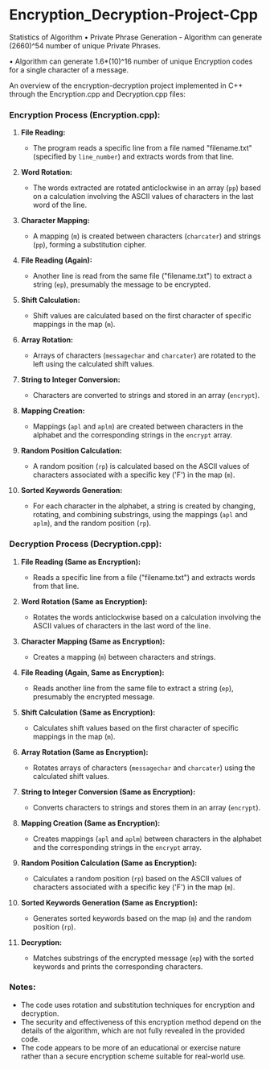 # Encryption_Decryption-Project-Cpp

Statistics of Algorithm
• Private Phrase Generation - Algorithm can generate (2660)^54 number of unique Private Phrases.

• Algorithm can generate 1.6*(10)^16 number of unique Encryption codes for a single character of a message.


An overview of the encryption-decryption project implemented in C++ through the Encryption.cpp and Decryption.cpp files:

### Encryption Process (Encryption.cpp):

1. **File Reading:**
   - The program reads a specific line from a file named "filename.txt" (specified by `line_number`) and extracts words from that line.

2. **Word Rotation:**
   - The words extracted are rotated anticlockwise in an array (`pp`) based on a calculation involving the ASCII values of characters in the last word of the line.

3. **Character Mapping:**
   - A mapping (`m`) is created between characters (`charcater`) and strings (`pp`), forming a substitution cipher.

4. **File Reading (Again):**
   - Another line is read from the same file ("filename.txt") to extract a string (`ep`), presumably the message to be encrypted.

5. **Shift Calculation:**
   - Shift values are calculated based on the first character of specific mappings in the map (`m`).

6. **Array Rotation:**
   - Arrays of characters (`messagechar` and `charcater`) are rotated to the left using the calculated shift values.

7. **String to Integer Conversion:**
   - Characters are converted to strings and stored in an array (`encrypt`).

8. **Mapping Creation:**
   - Mappings (`apl` and `aplm`) are created between characters in the alphabet and the corresponding strings in the `encrypt` array.

9. **Random Position Calculation:**
   - A random position (`rp`) is calculated based on the ASCII values of characters associated with a specific key ('F') in the map (`m`).

10. **Sorted Keywords Generation:**
    - For each character in the alphabet, a string is created by changing, rotating, and combining substrings, using the mappings (`apl` and `aplm`), and the random position (`rp`).

### Decryption Process (Decryption.cpp):

1. **File Reading (Same as Encryption):**
   - Reads a specific line from a file ("filename.txt") and extracts words from that line.

2. **Word Rotation (Same as Encryption):**
   - Rotates the words anticlockwise based on a calculation involving the ASCII values of characters in the last word of the line.

3. **Character Mapping (Same as Encryption):**
   - Creates a mapping (`m`) between characters and strings.

4. **File Reading (Again, Same as Encryption):**
   - Reads another line from the same file to extract a string (`ep`), presumably the encrypted message.

5. **Shift Calculation (Same as Encryption):**
   - Calculates shift values based on the first character of specific mappings in the map (`m`).

6. **Array Rotation (Same as Encryption):**
   - Rotates arrays of characters (`messagechar` and `charcater`) using the calculated shift values.

7. **String to Integer Conversion (Same as Encryption):**
   - Converts characters to strings and stores them in an array (`encrypt`).

8. **Mapping Creation (Same as Encryption):**
   - Creates mappings (`apl` and `aplm`) between characters in the alphabet and the corresponding strings in the `encrypt` array.

9. **Random Position Calculation (Same as Encryption):**
   - Calculates a random position (`rp`) based on the ASCII values of characters associated with a specific key ('F') in the map (`m`).

10. **Sorted Keywords Generation (Same as Encryption):**
    - Generates sorted keywords based on the map (`m`) and the random position (`rp`).

11. **Decryption:**
    - Matches substrings of the encrypted message (`ep`) with the sorted keywords and prints the corresponding characters.

### Notes:
- The code uses rotation and substitution techniques for encryption and decryption.
- The security and effectiveness of this encryption method depend on the details of the algorithm, which are not fully revealed in the provided code.
- The code appears to be more of an educational or exercise nature rather than a secure encryption scheme suitable for real-world use.
